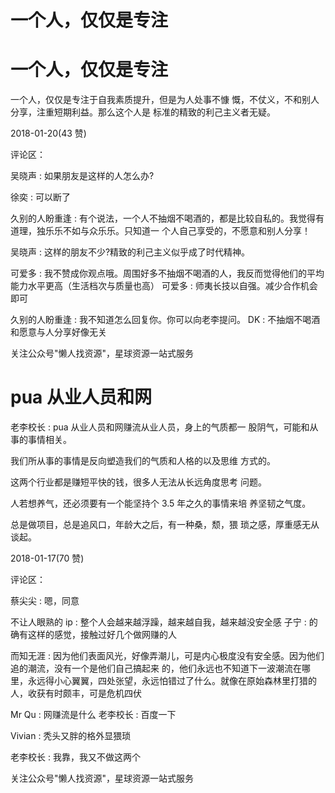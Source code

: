 # 一个人，仅仅是专注

# 一个人，仅仅是专注

一个人，仅仅是专注于自我素质提升，但是为人处事不慷 慨，不仗义，不和别人分享，注重短期利益。那么这个人是 标准的精致的利己主义者无疑。

2018-01-20(43 赞)

评论区：

吴晓声 : 如果朋友是这样的人怎么办?

徐奕 : 可以断了

久别的人盼重逢 : 有个说法，一个人不抽烟不喝酒的，都是比较自私的。我觉得有道理，独乐乐不如与众乐乐。只知道一 个人自己享受的，不愿意和别人分享！

吴晓声 : 这样的朋友不少?精致的利己主义似乎成了时代精神。

可爱多 : 我不赞成你观点哦。周围好多不抽烟不喝酒的人，我反而觉得他们的平均能力水平更高（生活档次与质量也高） 可爱多 : 师夷长技以自强。减少合作机会即可

久别的人盼重逢 : 我不知道怎么回复你。你可以向老李提问。 DK : 不抽烟不喝酒和愿意与人分享好像无关

关注公众号"懒人找资源"，星球资源一站式服务

# pua 从业人员和网

老李校长 : pua 从业人员和网赚流从业人员，身上的气质都一 股阴气，可能和从事的事情相关。

我们所从事的事情是反向塑造我们的气质和人格的以及思维 方式的。

这两个行业都是赚短平快的钱，很多人无法从长远角度思考 问题。

人若想养气，还必须要有一个能坚持个 3.5 年之久的事情来培 养坚韧之气度。

总是做项目，总是追风口，年龄大之后，有一种桑，颓，猥 琐之感，厚重感无从谈起。

2018-01-17(70 赞)

评论区：

蔡尖尖 : 嗯，同意

不让人眼熟的 ip : 整个人会越来越浮躁，越来越自我，越来越没安全感 子宁 : 的确有这样的感觉，接触过好几个做网赚的人

而知无涯 : 因为他们表面风光，好像弄潮儿，可是内心极度没有安全感。因为他们追的潮流，没有一个是他们自己搞起来 的，他们永远也不知道下一波潮流在哪里，永远得小心翼翼，四处张望，永远怕错过了什么。就像在原始森林里打猎的 人，收获有时颇丰，可是危机四伏

Mr Qu : 网赚流是什么 老李校长 : 百度一下

Vivian : 秃头又胖的格外显猥琐

老李校长 : 我靠，我又不做这两个

关注公众号"懒人找资源"，星球资源一站式服务